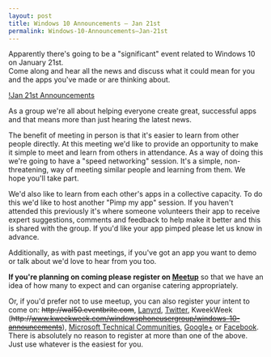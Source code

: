 ```yaml
---
layout: post
title: Windows 10 Announcements – Jan 21st
permalink: Windows-10-Announcements–Jan-21st
---
```


Apparently there's going to be a "significant" event related to Windows 10 on January 21st.  
Come along and hear all the news and discuss what it could mean for you and the apps you've made or are thinking about.

[!Jan 21st Announcements](https://mrlacey.github.io/winappsldn/images/610x380.png)

As a group we're all about helping everyone create great, successful apps and that means more than just hearing the latest news.

The benefit of meeting in person is that it's easier to learn from other people directly. At this meeting we'd like to provide an opportunity to make it simple to meet and learn from others in attendance. As a way of doing this we're going to have a "speed networking" session. It's a simple, non-threatening, way of meeting similar people and learning from them. We hope you'll take part.

We'd also like to learn from each other's apps in a collective capacity. To do this we'd like to host another "Pimp my app" session. If you haven't attended this previously it's where someone volunteers their app to receive expert suggestions, comments and feedback to help make it better and this is shared with the group. If you'd like your app pimped please let us know in advance.

Additionally, as with past meetings, if you've got an app you want to demo or talk about we'd love to hear from you too.

**If you're planning on coming please register on [Meetup](http://www.meetup.com/wpuguk/events/219702291/)** so that we have an idea of how many to expect and can organise catering appropriately.

Or, if you'd prefer not to use meetup, you can also register your intent to come on: ~~http&#58;&#47;&#47;wal50.eventbrite.com~~, [Lanyrd](http://lanyrd.com/2015/windows-10-announcements/), [Twitter](https://twitter.com/winappsldn/status/554721438695825408), KweekWeek (~~http&#58;&#47;&#47;www.kweekweek.com/windowsphoneusergroup/windows-10-announcements~~), [Microsoft Technical Communities](https://www.technicalcommunity.com/EventsCalendarDetails.aspx?eventid=7d921aff-71e5-4a33-9e6d-35be7e8458b0), [Google+](https://plus.google.com/b/108748516466431826670/events/c8vtl4vsmkjeo4f8j9ho23fid2c) or [Facebook](https://www.facebook.com/events/1550760705210474/).  
There is absolutely no reason to register at more than one of the above. Just use whatever is the easiest for you.
